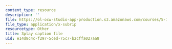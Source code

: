 ```yaml
---
content_type: resource
description: ''
file: https://ol-ocw-studio-app-production.s3.amazonaws.com/courses/5-111sc-principles-of-chemical-science-fall-2014/e14d8c4cf2975ced75c7b2cffa027aa8_BBbuj0XpaiQ.srt
file_type: application/x-subrip
resourcetype: Other
title: 3play caption file
uid: e14d8c4c-f297-5ced-75c7-b2cffa027aa8
---
```

